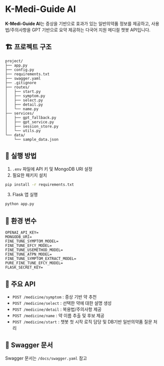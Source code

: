 # K-Medi-Guide AI

**K-Medi-Guide AI**는 증상을 기반으로 효과가 있는 일반의약품 정보를 제공하고, 사용법/주의사항을 GPT 기반으로 요약 제공하는 다국어 지원 메디컬 챗봇 API입니다.

## 🏗 프로젝트 구조

```
project/
├── app.py
├── config.py
├── requirements.txt
├── swagger.yaml
├── .gitignore
├── routes/
│   ├── start.py
│   ├── symptom.py
│   ├── select.py
│   ├── detail.py
│   └── name.py
├── services/
│   ├── gpt_fallback.py
│   ├── gpt_service.py
│   ├── session_store.py
│   └── utils.py
└── data/
    └── sample_data.json
```

## 🚀 실행 방법

1. `.env` 파일에 API 키 및 MongoDB URI 설정
2. 필요한 패키지 설치

```bash
pip install -r requirements.txt
```

3. Flask 앱 실행

```bash
python app.py
```

## 🔑 환경 변수

```
OPENAI_API_KEY=
MONGODB_URI=
FINE_TUNE_SYMPTOM_MODEL=
FINE_TUNE_EFCY_MODEL=
FINE_TUNE_USEMETHOD_MODEL=
FINE_TUNE_ATPN_MODEL=
FINE_TUNE_SYMPTOM_EXTRACT_MODEL=
PURE_FINE_TUNE_EFCY_MODEL=
FLASK_SECRET_KEY=
```

## 📌 주요 API

- `POST /medicine/symptom` : 증상 기반 약 추천
- `POST /medicine/select` : 선택한 약에 대한 설명 생성
- `POST /medicine/detail` : 복용법/주의사항 제공
- `POST /medicine/name` : 약 이름 추출 및 후보 제공
- `POST /medicine/start` : 챗봇 첫 시작 로직 담당 및 DB기반 일반의약품 질문 처리

## 📄 Swagger 문서

Swagger 문서는 `/docs/swagger.yaml` 참고
